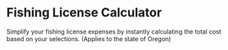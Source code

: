 # Fishing License Calculator
Simplify your fishing license expenses by instantly calculating the total cost based on your selections. (Applies to the state of Oregon)
